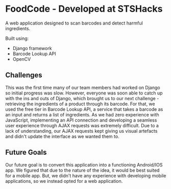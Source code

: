 # FoodCode - Developed at STSHacks

A web application designed to scan barcodes and detect harmful ingredients. 

Built using:
- Django framework
- Barcode Lookup API
- OpenCV

## Challenges

This was the first time many of our team members had worked on Django so initial progress was slow. However, everyone was soon able to catch up with the ins and outs of Django, which brought us to our next challenge - retrieving the ingredients of a product through its barcode. For that, we used the free tier in Barcode Lookup API, a service that takes a barcode as an input and returns a list of ingredients. As we had zero experience with JavaScript, implementing an API connection and developing a seamless user experience through AJAX requests was extremely difficult. Due to a lack of understanding, our AJAX requests kept giving us visual artefacts and didn't update the interface as we wanted them to.

## Future Goals

Our future goal is to convert this application into a functioning Android/IOS app. We figured that due to the nature of the idea, it would be best suited for a mobile app. But, we didn't have any experience with developing mobile applications, so we instead opted for a web application. 
